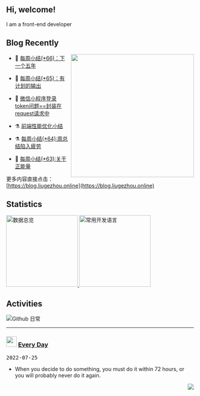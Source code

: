 <h2>  Hi, welcome! </h2>

I am  a front-end developer 

## Blog Recently

<img align='right' src="https://wiki.eryajf.net/img/dengxia.gif" width="330" />

<!-- BLOG-POST-LIST:START -->
- 🦆 [每周小结&lpar;*66&rpar;：下一个五年](https://blog.liugezhou.online/202229-No66/) 

- 🧰 [每周小结&lpar;*65&rpar;：有计划的输出](https://blog.liugezhou.online/202228-No65/) 

- 🤩 [微信小程序登录token问题==封装在request请求中](https://blog.liugezhou.online/029-%E5%B0%8F%E7%A8%8B%E5%BA%8Frequest%E5%B0%81%E8%A3%85token/) 

- ⚗️ [前端性能优化小结](https://blog.liugezhou.online/028-%E5%89%8D%E7%AB%AF%E6%80%A7%E8%83%BD%E4%BC%98%E5%8C%96%E5%B0%8F%E7%BB%93/) 

- ⚗️ [每周小结&lpar;*64&rpar;:周总结陷入疲劳](https://blog.liugezhou.online/202227-No64/) 

- 🌊 [每周小结&lpar;*63&rpar;:关于正能量](https://blog.liugezhou.online/202226-No63/) 
<!-- BLOG-POST-LIST:END -->

更多内容直接点击：[https://blog.liugezhou.online](https://blog.liugezhou.online)

## Statistics
<a href="https://github.com/haixiangyan" target="_blank">
  <img alt="数据总览" src="https://denvercoder1-github-readme-stats.vercel.app/api/?username=liugezhou&show_icons=true&count_private=true&theme=react&hide_border=true&bg_color=1F222E&title_color=F85D7F&icon_color=F8D866" height="192px" />
</a>
<a href="https://github.com/haixiangyan" target="_blank">
  <img alt="常用开发语言" src="https://github-readme-stats.vercel.app/api/top-langs/?username=liugezhou&langs_count=8&layout=compact&theme=react&hide_border=true&bg_color=1F222E&title_color=F85D7F&icon_color=F8D866&hide=Jupyter%20Notebook" height="192px" />
</a>
<br>

## Activities
<img alt="Github 日常" src="https://denvercoder1-activity-graph.herokuapp.com/graph/?username=liugezhou&bg_color=1F222E&color=F8D866&line=F85D7F&point=FFFFFF&hide_border=true"  />

--- 

<h3> <img src="https://emojis.slackmojis.com/emojis/images/1621024394/39092/cat-roll.gif?1621024394" width="28" /> <a href="https://github.com/liugezhou/liugezhou/blob/master/quotations.md"> Every Day</a></h3>

<kbd>2022-07-25</kbd>

- When you decide to do something, you must do it within 72 hours, or you will probably never do it again.  

<!-- Randomly taken from quotations.md -->

<p align="right">
<img src="https://visitor-badge.glitch.me/badge?page_id=liugezhou.liugezhou" />
</p>
